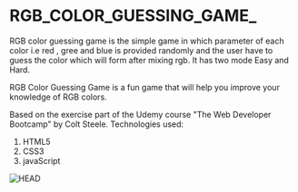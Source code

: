 # RGB_COLOR_GUESSING_GAME_
RGB color guessing game is the simple game in which parameter of each color i.e red , gree and blue is provided randomly and the user have to guess the color which will form after mixing rgb. It has two mode Easy and Hard.

RGB Color Guessing Game is a fun game that will help you improve your knowledge of RGB colors.

Based on the exercise part of the Udemy course "The Web Developer Bootcamp" by Colt Steele.
Technologies used:
1. HTML5
2. CSS3
3. javaScript


![HEAD](https://user-images.githubusercontent.com/62141536/93000681-99339880-f547-11ea-8d22-5de17e7cbe98.gif)

